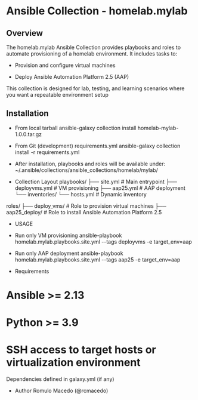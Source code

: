 # Ansible Collection - homelab.mylab

Overview
--------
The homelab.mylab Ansible Collection provides playbooks and roles to automate provisioning of a homelab environment.
It includes tasks to:

* Provision and configure virtual machines

* Deploy Ansible Automation Platform 2.5 (AAP)

This collection is designed for lab, testing, and learning scenarios where you want a repeatable environment setup

Installation
------------

* From local tarball
ansible-galaxy collection install homelab-mylab-1.0.0.tar.gz

* From Git (development)
requirements.yml
ansible-galaxy collection install -r requirements.yml

* After installation, playbooks and roles will be available under:
~/.ansible/collections/ansible_collections/homelab/mylab/

* Collection Layout
playbooks/
  ├── site.yml         # Main entrypoint
  ├── deployvms.yml    # VM provisioning
  ├── aap25.yml        # AAP deployment
  └── inventories/
      └── hosts.yml    # Dynamic inventory

roles/
  ├── deploy_vms/      # Role to provision virtual machines
  ├── aap25_deploy/    # Role to install Ansible Automation Platform 2.5

* USAGE

* Run only VM provisioning
ansible-playbook homelab.mylab.playbooks.site.yml --tags deployvms -e target_env=aap

* Run only AAP deployment
ansible-playbook homelab.mylab.playbooks.site.yml --tags aap25 -e target_env=aap

* Requirements

# Ansible >= 2.13
# Python >= 3.9
# SSH access to target hosts or virtualization environment

Dependencies defined in galaxy.yml (if any)

* Author
Romulo Macedo (@rcmacedo)
